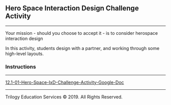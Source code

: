 ## Hero Space Interaction Design Challenge Activity

---
Your mission - should you choose to accept it - is to consider herospace interaction design 

In this activity, students design with a partner, and working through some high-level layouts.

### Instructions

---

[12.1-01-Hero-Space-IxD-Challenge-Activity-Google-Doc](TBD)


---

Trilogy Education Services © 2019. All Rights Reserved.
